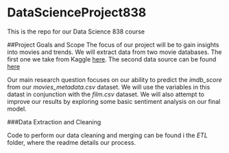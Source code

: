 # DataScienceProject838
This is the repo for our Data Science 838 course

##Project Goals and Scope
The focus of our project will be to gain insights into movies and trends. We
will extract data from two movie databases. The first one we take from Kaggle
[here](https://www.kaggle.com/deepmatrix/imdb-5000-movie-dataset). The second
data source can be found
[here](https://perso.telecom-paristech.fr/eagan/class/igr204/datasets) 

Our main research question focuses on our ability to predict the *imdb_score*
from our *movies_metadata.csv* dataset. We will use the variables in this
datast in conjunction with the *film.csv* dataset. We will also attempt to
improve our results by exploring some basic sentiment analysis on our final
model. 


###Data Extraction and Cleaning

Code to perform our data cleaning and merging can be found i the *ETL* folder,
where the readme details our process.


